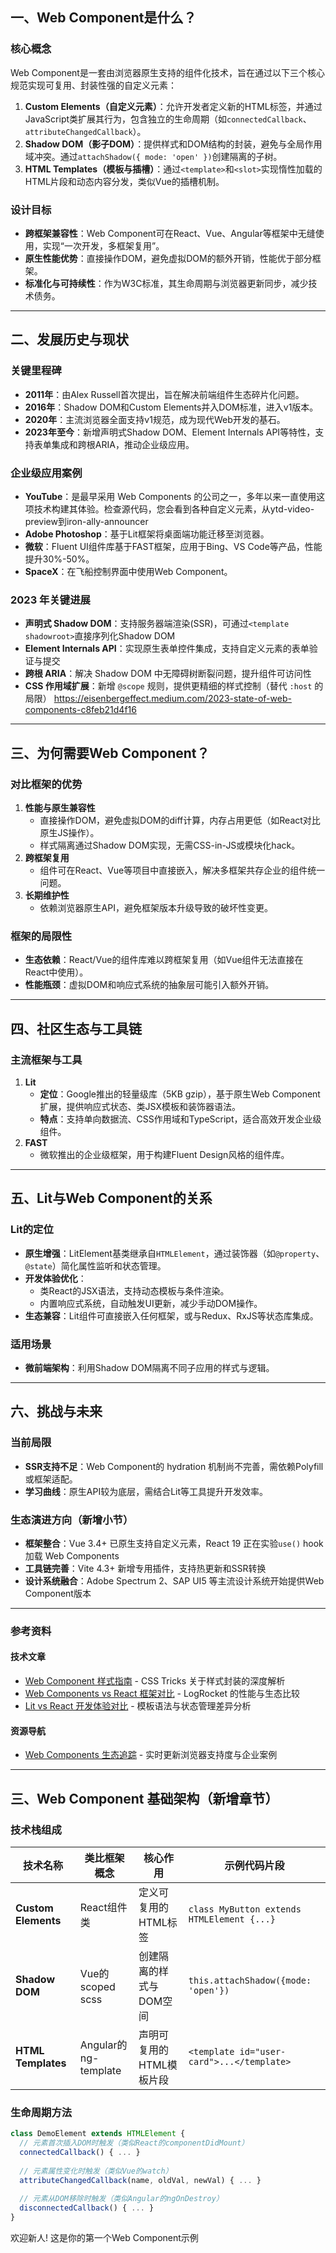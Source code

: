 ## 一、Web Component是什么？
### 核心概念
Web Component是一套由浏览器原生支持的组件化技术，旨在通过以下三个核心规范实现可复用、封装性强的自定义元素：
1. **Custom Elements（自定义元素）**：允许开发者定义新的HTML标签，并通过JavaScript类扩展其行为，包含独立的生命周期（如`connectedCallback`、`attributeChangedCallback`）。
2. **Shadow DOM（影子DOM）**：提供样式和DOM结构的封装，避免与全局作用域冲突。通过`attachShadow({ mode: 'open' })`创建隔离的子树。
3. **HTML Templates（模板与插槽）**：通过`<template>`和`<slot>`实现惰性加载的HTML片段和动态内容分发，类似Vue的插槽机制。

### 设计目标
- **跨框架兼容性**：Web Component可在React、Vue、Angular等框架中无缝使用，实现“一次开发，多框架复用”。
- **原生性能优势**：直接操作DOM，避免虚拟DOM的额外开销，性能优于部分框架。
- **标准化与可持续性**：作为W3C标准，其生命周期与浏览器更新同步，减少技术债务。

---

## 二、发展历史与现状
### 关键里程碑
- **2011年**：由Alex Russell首次提出，旨在解决前端组件生态碎片化问题。
- **2016年**：Shadow DOM和Custom Elements并入DOM标准，进入v1版本。
- **2020年**：主流浏览器全面支持v1规范，成为现代Web开发的基石。
- **2023年至今**：新增声明式Shadow DOM、Element Internals API等特性，支持表单集成和跨根ARIA，推动企业级应用。

### 企业级应用案例
- **YouTube**：是最早采用 Web Components 的公司之一，多年以来一直使用这项技术构建其体验。检查源代码，您会看到各种自定义元素，从ytd-video-preview到iron-ally-announcer
- **Adobe Photoshop**：基于Lit框架将桌面端功能迁移至浏览器。
- **微软**：Fluent UI组件库基于FAST框架，应用于Bing、VS Code等产品，性能提升30%-50%。
- **SpaceX**：在飞船控制界面中使用Web Component。

### 2023 年关键进展
- **声明式 Shadow DOM**：支持服务器端渲染(SSR)，可通过`<template shadowroot>`直接序列化Shadow DOM
- **Element Internals API**：实现原生表单控件集成，支持自定义元素的表单验证与提交
- **跨根 ARIA**：解决 Shadow DOM 中无障碍树断裂问题，提升组件可访问性
- **CSS 作用域扩展**：新增 `@scope` 规则，提供更精细的样式控制（替代 `:host` 的局限）
https://eisenbergeffect.medium.com/2023-state-of-web-components-c8feb21d4f16

---

## 三、为何需要Web Component？
### 对比框架的优势
1. **性能与原生兼容性**  
   - 直接操作DOM，避免虚拟DOM的diff计算，内存占用更低（如React对比原生JS操作）。
   - 样式隔离通过Shadow DOM实现，无需CSS-in-JS或模块化hack。
2. **跨框架复用**  
   - 组件可在React、Vue等项目中直接嵌入，解决多框架共存企业的组件统一问题。
3. **长期维护性**  
   - 依赖浏览器原生API，避免框架版本升级导致的破坏性变更。

### 框架的局限性
- **生态依赖**：React/Vue的组件库难以跨框架复用（如Vue组件无法直接在React中使用）。
- **性能瓶颈**：虚拟DOM和响应式系统的抽象层可能引入额外开销。

---

## 四、社区生态与工具链
### 主流框架与工具
1. **Lit**  
   - **定位**：Google推出的轻量级库（5KB gzip），基于原生Web Component扩展，提供响应式状态、类JSX模板和装饰器语法。
   - **特点**：支持单向数据流、CSS作用域和TypeScript，适合高效开发企业级组件。
2. **FAST**  
   - 微软推出的企业级框架，用于构建Fluent Design风格的组件库。

---

## 五、Lit与Web Component的关系
### Lit的定位
- **原生增强**：LitElement基类继承自`HTMLElement`，通过装饰器（如`@property`、`@state`）简化属性监听和状态管理。
- **开发体验优化**：
  - 类React的JSX语法，支持动态模板与条件渲染。
  - 内置响应式系统，自动触发UI更新，减少手动DOM操作。
- **生态兼容**：Lit组件可直接嵌入任何框架，或与Redux、RxJS等状态库集成。

### 适用场景
- **微前端架构**：利用Shadow DOM隔离不同子应用的样式与逻辑。

---

## 六、挑战与未来
### 当前局限
- **SSR支持不足**：Web Component的 hydration 机制尚不完善，需依赖Polyfill或框架适配。
- **学习曲线**：原生API较为底层，需结合Lit等工具提升开发效率。

### 生态演进方向（新增小节）
- **框架整合**：Vue 3.4+ 已原生支持自定义元素，React 19 正在实验`use()` hook 加载 Web Components
- **工具链完善**：Vite 4.3+ 新增专用插件，支持热更新和SSR转换
- **设计系统融合**：Adobe Spectrum 2、SAP UI5 等主流设计系统开始提供Web Component版本

---

### 参考资料
#### 技术文章
- [Web Component 样式指南](https://css-tricks.com/styling-a-web-component/) - CSS Tricks 关于样式封装的深度解析
- [Web Components vs React 框架对比](https://blog.logrocket.com/web-components-vs-react/) - LogRocket 的性能与生态比较
- [Lit vs React 开发体验对比](https://blog.logrocket.com/lit-vs-react-comparison-guide/) - 模板语法与状态管理差异分析

#### 资源导航
- [Web Components 生态追踪](https://arewebcomponentsathingyet.com/) - 实时更新浏览器支持度与企业案例

---

## 三、Web Component 基础架构（新增章节）
### 技术栈组成
| 技术名称         | 类比框架概念       | 核心作用                  | 示例代码片段              |
|------------------|--------------------|-------------------------|-------------------------|
| **Custom Elements** | React组件类        | 定义可复用的HTML标签      | `class MyButton extends HTMLElement {...}` |
| **Shadow DOM**     | Vue的scoped scss   | 创建隔离的样式与DOM空间    | `this.attachShadow({mode: 'open'})` |
| **HTML Templates** | Angular的ng-template | 声明可复用的HTML模板片段   | `<template id="user-card">...</template>` |

### 生命周期方法
```javascript
class DemoElement extends HTMLElement {
  // 元素首次插入DOM时触发（类似React的componentDidMount）
  connectedCallback() { ... }
  
  // 元素属性变化时触发（类似Vue的watch）
  attributeChangedCallback(name, oldVal, newVal) { ... }
  
  // 元素从DOM移除时触发（类似Angular的ngOnDestroy）
  disconnectedCallback() { ... }
}
```

<!-- 定义模板 -->
<template id="welcome-card">
  <style>
    /* 样式仅作用于当前组件 */
    .card { padding: 20px; background: #f0f0f0; }
  </style>
  <div class="card">
    <h2><slot name="title">默认标题</slot></h2>
    <p><slot name="content">默认内容</slot></p>
  </div>
</template>

<script>
// 注册自定义元素
class WelcomeCard extends HTMLElement {
  constructor() {
    super();
    // 挂载Shadow DOM
    const shadow = this.attachShadow({mode: 'open'});
    // 克隆模板
    const template = document.getElementById('welcome-card').content;
    shadow.appendChild(template.cloneNode(true));
  }
}

// 注册为HTML标签（必须包含短横线）
customElements.define('welcome-card', WelcomeCard);
</script>

<!-- 使用组件 -->
<welcome-card>
  <span slot="title">欢迎新人!</span>
  <span slot="content">这是你的第一个Web Component示例</span>
</welcome-card>